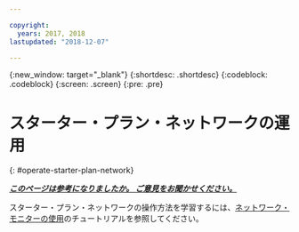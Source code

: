 ```yaml
---

copyright:
  years: 2017, 2018
lastupdated: "2018-12-07"

---
```


{:new_window: target="_blank"}
{:shortdesc: .shortdesc}
{:codeblock: .codeblock}
{:screen: .screen}
{:pre: .pre}

# スターター・プラン・ネットワークの運用
{: #operate-starter-plan-network}


***[このページは参考になりましたか。 ご意見をお聞かせください。](https://www.surveygizmo.com/s3/4501493/IBM-Blockchain-Documentation)***

スターター・プラン・ネットワークの操作方法を学習するには、[ネットワーク・モニターの使用](v10_dashboard.html)のチュートリアルを参照してください。
